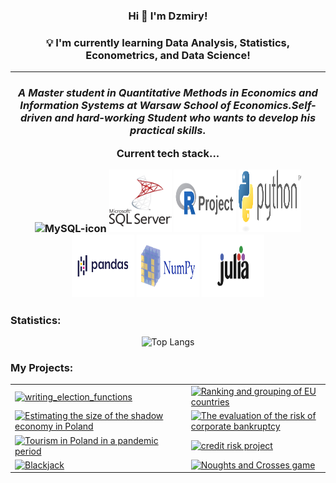 <h3 align="center">Hi 👋 I'm Dzmiry!</h3>
<h3 align="center"> 💡 I'm currently learning Data Analysis, Statistics, Econometrics, and Data Science!</h3>
<hr>
<em>
<p align="center">
<h3 align="center">A Master student in Quantitative Methods in Economics and Information Systems at Warsaw School of Economics.Self-driven and hard-working <b>Student</b>  who wants to develop his practical skills.</p>
</em>
Current tech stack...
<p align = center>
<img height="100px" width="100px" src="https://cdn.jsdelivr.net/gh/devicons/devicon/icons/mysql/mysql-original.svg" alt="MySQL-icon">
<img height="100px" width="100px" src="https://github.com/dzima22/dzima22/blob/main/imgs/microsoft-sql-server-logo-svgrepo-com.svg" alt="SQlServer-icon">
<img height="100px" width="100px" src="https://github.com/dzima22/dzima22/blob/main/imgs/r-project-ar21.svg" alt="R-icon">
<img height="100px" width="100px" src="https://github.com/dzima22/dzima22/blob/main/imgs/python-3.svg" alt="Python-icon">
 <img height="100px" width="100px" src="https://github.com/dzima22/dzima22/blob/main/imgs/Pandas.svg" alt="Pandas-icon">
 <img height="100px" width="100px" src="https://github.com/dzima22/dzima22/blob/main/imgs/numpy-ar21.svg" alt="Numpy-icon">
 <img height="100px" width="100px" src="https://github.com/dzima22/dzima22/blob/main/imgs/julialang-ar21.svg" alt="Julia-icon">
  
### Statistics:
<div align="center">
  <img src="https://github-readme-stats.vercel.app/api/top-langs/?username=dzima22&layout=pie" alt="Top Langs">
</div>
 
### My Projects:
<div align="center">
<table>
  <tr>
    <td>
      <a href="https://github.com/dzima22/writing_election_functions">
        <img src="https://github-readme-stats.vercel.app/api/pin/?username=dzima22&repo=writing_election_functions" alt="writing_election_functions" style="width: 300px;">
      </a>
    </td>
    <td>
      <a href="https://github.com/dzima22/Ranking_and_grouping_of_EU_countries">
        <img src="https://github-readme-stats.vercel.app/api/pin/?username=dzima22&repo=Ranking_and_grouping_of_EU_countries" alt="Ranking and grouping of EU countries" style="width: 300px;">
      </a>
    </td>
  </tr>
  <tr>
    <td>
      <a href="https://github.com/dzima22/Estimating_the_size_of_the_shadow_economy_in_Poland_in_2002-2012">
        <img src="https://github-readme-stats.vercel.app/api/pin/?username=dzima22&repo=Estimating_the_size_of_the_shadow_economy_in_Poland_in_2002-2012" alt="Estimating the size of the shadow economy in Poland" style="width: 300px;">
      </a>
    </td>
    <td>
      <a href="https://github.com/dzima22/The_evaluation_of_the_risk_of_corporate_bankruptcy">
        <img src="https://github-readme-stats.vercel.app/api/pin/?username=dzima22&repo=The_evaluation_of_the_risk_of_corporate_bankruptcy" alt="The evaluation of the risk of corporate bankruptcy" style="width: 300px;">
      </a>
    </td>
  </tr>
  <tr>
    <td>
      <a href="https://github.com/dzima22/Tourism_in_Poland_in_a_pandemic_period">
        <img src="https://github-readme-stats.vercel.app/api/pin/?username=dzima22&repo=Tourism_in_Poland_in_a_pandemic_period" alt="Tourism in Poland in a pandemic period" style="width: 300px;">
      </a>
    </td>
    <td>
      <a href="https://github.com/dzima22/credit_risk_project">
        <img src="https://github-readme-stats.vercel.app/api/pin/?username=dzima22&repo=credit_risk_project" alt="credit risk project" style="width: 300px;">
      </a>
    </td>
  </tr>
  <tr>
    <td>
      <a href="https://github.com/dzima22/Blackjack">
        <img src="https://github-readme-stats.vercel.app/api/pin/?username=dzima22&repo=Blackjack" alt="Blackjack" style="width: 300px;">
      </a>
    </td>
    <td>
      <a href="https://github.com/dzima22/Noughts_and_Crosses_game">
        <img src="https://github-readme-stats.vercel.app/api/pin/?username=dzima22&repo=Noughts_and_Crosses_game" alt="Noughts and Crosses game" style="width: 300px;">
      </a>
    </td>
  </tr>
</table>
</div>

